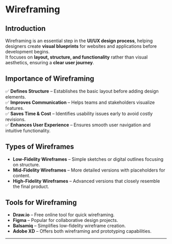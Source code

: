 # Wireframing  

## Introduction  
Wireframing is an essential step in the **UI/UX design process**, helping designers create **visual blueprints** for websites and applications before development begins.  
It focuses on **layout, structure, and functionality** rather than visual aesthetics, ensuring a **clear user journey**.  

## Importance of Wireframing  
✅ **Defines Structure** – Establishes the basic layout before adding design elements.  
✅ **Improves Communication** – Helps teams and stakeholders visualize features.  
✅ **Saves Time & Cost** – Identifies usability issues early to avoid costly revisions.  
✅ **Enhances User Experience** – Ensures smooth user navigation and intuitive functionality.  

## Types of Wireframes  
- **Low-Fidelity Wireframes** – Simple sketches or digital outlines focusing on structure.  
- **Mid-Fidelity Wireframes** – More detailed versions with placeholders for content.  
- **High-Fidelity Wireframes** – Advanced versions that closely resemble the final product.  

## Tools for Wireframing  
- **Draw.io** – Free online tool for quick wireframing.  
- **Figma** – Popular for collaborative design projects.  
- **Balsamiq** – Simplifies low-fidelity wireframe creation.  
- **Adobe XD** – Offers both wireframing and prototyping capabilities.  

---

